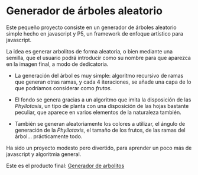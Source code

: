 # Generador de árboles aleatorio
Este pequeño proyecto consiste en un generador de árboles aleatorio simple hecho en javascript y P5, un framework de enfoque artístico para javascript.

La idea es generar arbolitos de forma aleatoria, o bien mediante una semilla, que el usuario podrá introducir como su nombre para que aparezca en la imagen final, a modo de dedicatoria.

- La generación del árbol es muy simple: algoritmo recursivo de ramas que generan otras ramas, y cada 4 iteraciones, se añade una capa de lo que podríamos considerar como _frutos_.

- El fondo se genera gracias a un algoritmo que imita la disposición de las _Phyllotaxis_, un tipo de planta con una disposición de las hojas bastante peculiar, que aparece en varios elementos de la naturaleza también.
- También se generan aleatoriamente los colores a utilizar, el ángulo de generación de la _Phyllotaxis_, el tamaño de los frutos, de las ramas del árbol... prácticamente todo.

Ha sido un proyecto modesto pero divertido, para aprender un poco más de javascript y algoritmia general.

Este es el producto final: <a href="http://floresdejesi.byethost18.com/?i=2"> Generador de arbolitos </a>
